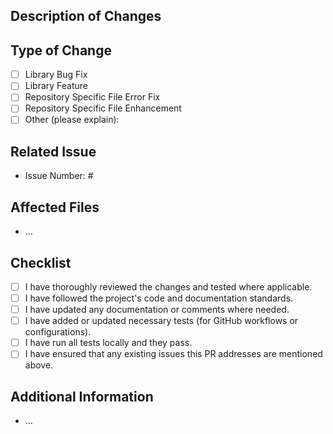 ## Description of Changes
<!--
Please provide a detailed description of the changes in this pull request.
Ensure to cover why the change is necessary and how it improves the project.
-->

## Type of Change
<!-- Please select the relevant type of change using [x]. -->

- [ ] Library Bug Fix
- [ ] Library Feature
- [ ] Repository Specific File Error Fix
- [ ] Repository Specific File Enhancement
- [ ] Other (please explain):

## Related Issue
<!-- If this pull request is related to an existing issue, link it here. -->
- Issue Number: #

## Affected Files
<!-- List the files that have been changed or added in this pull request. -->
- ...

## Checklist
<!-- Please ensure all the items are checked before submitting the pull request. -->

- [ ] I have thoroughly reviewed the changes and tested where applicable.
- [ ] I have followed the project's code and documentation standards.
- [ ] I have updated any documentation or comments where needed.
- [ ] I have added or updated necessary tests (for GitHub workflows or configurations).
- [ ] I have run all tests locally and they pass.
- [ ] I have ensured that any existing issues this PR addresses are mentioned above.

## Additional Information
<!-- Include any additional context or information that reviewers should be aware of. -->
- ...
